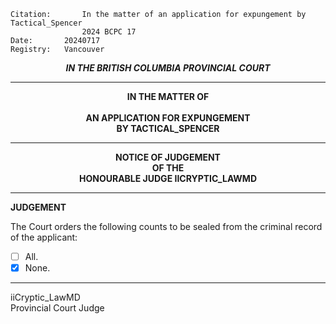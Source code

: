 	Citation:       In the matter of an application for expungement by Tactical_Spencer
                	2024 BCPC 17
	Date:		20240717
	Registry:	Vancouver

<p align="center"><b><i> IN THE BRITISH COLUMBIA PROVINCIAL COURT </b></i>

---

<p align="center"><b>
				IN THE MATTER OF
<br><br>			AN APPLICATION FOR EXPUNGEMENT 
<br>                            BY TACTICAL_SPENCER
<br>				

---

<p align="center">		
				NOTICE OF JUDGEMENT
<br>				OF THE
<br>				HONOURABLE JUDGE IICRYPTIC_LAWMD

</b>
	
---

**JUDGEMENT**

The Court orders the following counts to be sealed from the criminal record of the applicant:
- [ ] All.
- [x] None.
	
---

iiCryptic_LawMD <br>
Provincial Court Judge
